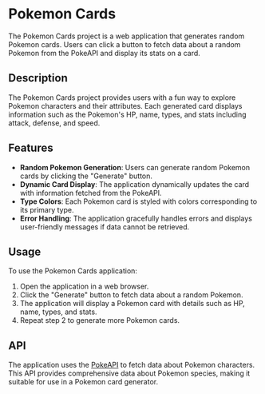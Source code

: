 # Pokemon Cards

The Pokemon Cards project is a web application that generates random Pokemon cards. Users can click a button to fetch data about a random Pokemon from the PokeAPI and display its stats on a card.

## Description

The Pokemon Cards project provides users with a fun way to explore Pokemon characters and their attributes. Each generated card displays information such as the Pokemon's HP, name, types, and stats including attack, defense, and speed.

## Features

- **Random Pokemon Generation**: Users can generate random Pokemon cards by clicking the "Generate" button.
- **Dynamic Card Display**: The application dynamically updates the card with information fetched from the PokeAPI.
- **Type Colors**: Each Pokemon card is styled with colors corresponding to its primary type.
- **Error Handling**: The application gracefully handles errors and displays user-friendly messages if data cannot be retrieved.

## Usage

To use the Pokemon Cards application:

1. Open the application in a web browser.
2. Click the "Generate" button to fetch data about a random Pokemon.
3. The application will display a Pokemon card with details such as HP, name, types, and stats.
4. Repeat step 2 to generate more Pokemon cards.

## API

The application uses the [PokeAPI](https://pokeapi.co/) to fetch data about Pokemon characters. This API provides comprehensive data about Pokemon species, making it suitable for use in a Pokemon card generator.
